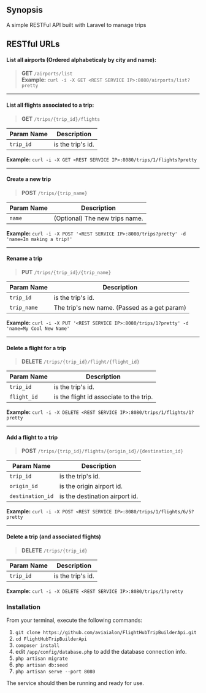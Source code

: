 ## Synopsis
A simple RESTFul API built with Laravel to manage trips

## RESTful URLs
#### List all airports (Ordered alphabeticaly by city and name):<br />

> **GET** `/airports/list`<br />
**Example:** `curl -i -X GET <REST SERVICE IP>:8080/airports/list?pretty`<br />
___

#### List all flights associated to a trip:<br />
> **GET** `/trips/{trip_id}/flights`<br />

| Param Name | Description          |
| ------------- | ----------- |
| `trip_id`      | is the trip's id.|
**Example:** `curl -i -X GET <REST SERVICE IP>:8080/trips/1/flights?pretty`<br />
___

#### Create a new trip<br />
> **POST** `/trips/{trip_name}`<br />

| Param Name | Description          |
| ------------- | ----------- |
| `name`      | (Optional) The new trips name.|
**Example:** `curl -i -X POST '<REST SERVICE IP>:8080/trips?pretty' -d 'name=Im making a trip!'`<br />

___

#### Rename a trip<br />
> **PUT** `/trips/{trip_id}/{trip_name}`<br />

| Param Name | Description          |
| ------------- | ----------- |
| `trip_id`      | is the trip's id.|
| `trip_name`      | The trip's new name. (Passed as a get param)|
**Example:** `curl -i -X PUT '<REST SERVICE IP>:8080/trips/1?pretty' -d 'name=My Cool New Name'`<br />
___

#### Delete a flight for a trip<br />
> **DELETE** `/trips/{trip_id}/flight/{flight_id}`<br />

| Param Name | Description          |
| ------------- | ----------- |                                              
| `trip_id`      | is the trip's id.|
| `flight_id`      | is the flight id associate to the trip.|
**Example:** `curl -i -X DELETE <REST SERVICE IP>:8080/trips/1/flights/1?pretty`<br />
___

#### Add a flight to a trip<br />
> **POST** `/trips/{trip_id}/flights/{origin_id}/{destination_id}`<br />

| Param Name | Description          |
| ------------- | ----------- |
| `trip_id`      | is the trip's id.|
| `origin_id`      | is the origin airport id.|
| `destination_id`      | is the destination airport id.|
**Example:** `curl -i -X POST <REST SERVICE IP>:8080/trips/1/flights/6/5?pretty`<br />
___

#### Delete a trip (and associated flights)<br />
> **DELETE** `/trips/{trip_id}`<br />

| Param Name | Description          |
| ------------- | ----------- |
| `trip_id`      | is the trip's id.|
**Example:** `curl -i -X DELETE <REST SERVICE IP>:8080/trips/1?pretty`<br />


### Installation

From your terminal, execute the following commands:

1. `git clone https://github.com/aviaialon/FlightHubTripBuilderApi.git`
2. `cd FlightHubTripBuilderApi`
3. `composer install`
4. edit `/app/config/database.php` to add the database connection info.
5. `php artisan migrate`
6. `php artisan db:seed`
7. `php artisan serve --port 8080`

The service should then be running and ready for use.
